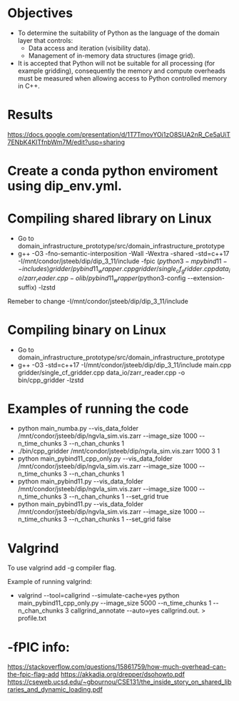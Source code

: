 # Objectives 
- To determine the suitability of Python as the language of the domain layer that controls:
  - Data access and iteration (visibility data).
  - Management of in-memory data structures (image grid).
- It is accepted that Python will not be suitable for all processing (for example gridding), consequently the memory and compute overheads must be measured when allowing access to Python controlled memory in C++. 

# Results
https://docs.google.com/presentation/d/1T7TmovYOi1zO8SUA2nR_Ce5aUiT7ENbK4KITfnbWm7M/edit?usp=sharing

# Create a conda python enviroment using dip_env.yml.

# Compiling shared library on Linux 

- Go to domain_infrastructure_prototype/src/domain_infrastructure_prototype
- g++ -O3  -fno-semantic-interposition -Wall -Wextra -shared -std=c++17 -I/mnt/condor/jsteeb/dip/dip_3_11/include -fpic $(python3 -m pybind11 --includes) gridder/pybind11_wrapper.cpp gridder/single_cf_gridder.cpp data_io/zarr_reader.cpp -o lib/pybind11_wrapper$(python3-config --extension-suffix) -lzstd

Remeber to change -I/mnt/condor/jsteeb/dip/dip_3_11/include

# Compiling binary on Linux 

- Go to domain_infrastructure_prototype/src/domain_infrastructure_prototype
- g++ -O3 -std=c++17  -I/mnt/condor/jsteeb/dip/dip_3_11/include main.cpp gridder/single_cf_gridder.cpp data_io/zarr_reader.cpp -o bin/cpp_gridder -lzstd 

# Examples of running the code

- python main_numba.py  --vis_data_folder /mnt/condor/jsteeb/dip/ngvla_sim.vis.zarr --image_size 1000 --n_time_chunks 3 --n_chan_chunks 1
- ./bin/cpp_gridder /mnt/condor/jsteeb/dip/ngvla_sim.vis.zarr 1000   3   1
- python main_pybind11_cpp_only.py  --vis_data_folder /mnt/condor/jsteeb/dip/ngvla_sim.vis.zarr --image_size 1000 --n_time_chunks 3 --n_chan_chunks 1
- python main_pybind11.py  --vis_data_folder /mnt/condor/jsteeb/dip/ngvla_sim.vis.zarr --image_size 1000 --n_time_chunks 3 --n_chan_chunks 1 --set_grid true
- python main_pybind11.py  --vis_data_folder /mnt/condor/jsteeb/dip/ngvla_sim.vis.zarr --image_size 1000 --n_time_chunks 3 --n_chan_chunks 1 --set_grid false
  
# Valgrind
To use valgrind add -g compiler flag.

Example of running valgrind:
- valgrind --tool=callgrind --simulate-cache=yes python main_pybind11_cpp_only.py --image_size 5000 --n_time_chunks 1 --n_chan_chunks 3
callgrind_annotate --auto=yes callgrind.out.<pid> > profile.txt 

# -fPIC info:
https://stackoverflow.com/questions/15861759/how-much-overhead-can-the-fpic-flag-add
https://akkadia.org/drepper/dsohowto.pdf
https://cseweb.ucsd.edu/~gbournou/CSE131/the_inside_story_on_shared_libraries_and_dynamic_loading.pdf

